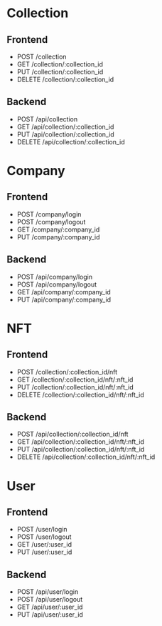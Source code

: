 # Collection
## Frontend
- POST    /collection
- GET     /collection/:collection_id
- PUT     /collection/:collection_id
- DELETE  /collection/:collection_id
## Backend
- POST    /api/collection
- GET     /api/collection/:collection_id
- PUT     /api/collection/:collection_id
- DELETE  /api/collection/:collection_id

# Company
## Frontend
- POST    /company/login
- POST    /company/logout
- GET     /company/:company_id
- PUT     /company/:company_id
## Backend
- POST    /api/company/login
- POST    /api/company/logout
- GET     /api/company/:company_id
- PUT     /api/company/:company_id

# NFT
## Frontend
- POST    /collection/:collection_id/nft
- GET     /collection/:collection_id/nft/:nft_id
- PUT     /collection/:collection_id/nft/:nft_id
- DELETE  /collection/:collection_id/nft/:nft_id
## Backend
- POST    /api/collection/:collection_id/nft
- GET     /api/collection/:collection_id/nft/:nft_id
- PUT     /api/collection/:collection_id/nft/:nft_id
- DELETE  /api/collection/:collection_id/nft/:nft_id

# User
## Frontend
- POST    /user/login
- POST    /user/logout
- GET     /user/:user_id
- PUT     /user/:user_id
## Backend
- POST    /api/user/login
- POST    /api/user/logout
- GET     /api/user/:user_id
- PUT     /api/user/:user_id
